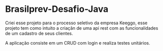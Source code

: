 # Brasilprev-Desafio-Java

Criei esse projeto para o processo seletivo da empresa Keeggo, esse projeto tem como intuito a criaçãn de uma api rest com as funcionalidades de um cadastro de seus clientes.

A aplicação consiste em um CRUD com login e realiza testes unitários.
